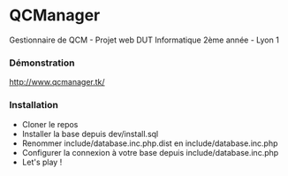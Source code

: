 # QCManager

Gestionnaire de QCM - Projet web DUT Informatique 2ème année - Lyon 1
### Démonstration
http://www.qcmanager.tk/
### Installation
  - Cloner le repos
  - Installer la base depuis dev/install.sql
  - Renommer include/database.inc.php.dist en include/database.inc.php
  - Configurer la connexion à votre base depuis include/database.inc.php
  - Let's play !
